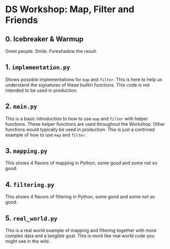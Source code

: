 # DS Workshop: Map, Filter and Friends

## 0. Icebreaker & Warmup
Greet people. Smile. Foreshadow the result.

## 1. `implementation.py`
Shows possible implementations for `map` and `filter`. This is here to help us understand the signatures of these builtin functions. This code is not intended to be used in production.

## 2. `main.py`
This is a basic introduction to how to use `map` and `filter` with helper functions. These helper functions are used throughout the Workshop. Other functions would typically be used in production. This is just a contrived example of how to use `map` and `filter`.

## 3. `mapping.py`
This shows 4 flavors of mapping in Python, some good and some not so good.

## 4. `filtering.py`
This shows 4 flavors of filtering in Python, some good and some not so good.

## 5. `real_world.py`
This is a real world example of mapping and filtering together with more complex data and a tangible goal. This is more like real world code you might see in the wild.
